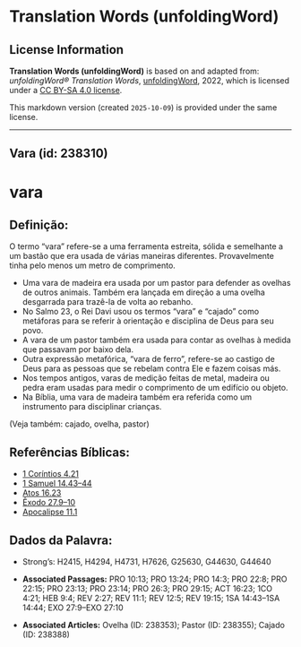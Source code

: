 # Translation Words (unfoldingWord)

## License Information

**Translation Words (unfoldingWord)** is based on and adapted from: _unfoldingWord® Translation Words_, [unfoldingWord](https://unfoldingword.org/utw), 2022, which is licensed under a [CC BY-SA 4.0 license](https://creativecommons.org/licenses/by-sa/4.0/legalcode.en).

This markdown version (created `2025-10-09`) is provided under the same license.



--------------------------------

## Vara (id: 238310)

vara
====

Definição:
----------

O termo “vara” refere\-se a uma ferramenta estreita, sólida e semelhante a um bastão que era usada de várias maneiras diferentes. Provavelmente tinha pelo menos um metro de comprimento.

* Uma vara de madeira era usada por um pastor para defender as ovelhas de outros animais. Também era lançada em direção a uma ovelha desgarrada para trazê\-la de volta ao rebanho.
* No Salmo 23, o Rei Davi usou os termos “vara” e “cajado” como metáforas para se referir à orientação e disciplina de Deus para seu povo.
* A vara de um pastor também era usada para contar as ovelhas à medida que passavam por baixo dela.
* Outra expressão metafórica, “vara de ferro”, refere\-se ao castigo de Deus para as pessoas que se rebelam contra Ele e fazem coisas más.
* Nos tempos antigos, varas de medição feitas de metal, madeira ou pedra eram usadas para medir o comprimento de um edifício ou objeto.
* Na Bíblia, uma vara de madeira também era referida como um instrumento para disciplinar crianças.

(Veja também: cajado, ovelha, pastor)

Referências Bíblicas:
---------------------

* [1 Coríntios 4\.21](https://ref.ly/1Cor4:21)
* [1 Samuel 14\.43–44](https://ref.ly/1Sam14:43-1Sam14:44)
* [Atos 16\.23](https://ref.ly/Acts16:23)
* [Êxodo 27\.9–10](https://ref.ly/Exod27:9-Exod27:10)
* [Apocalipse 11\.1](https://ref.ly/Rev11:1)

Dados da Palavra:
-----------------

* Strong’s: H2415, H4294, H4731, H7626, G25630, G44630, G44640

* **Associated Passages:** PRO 10:13; PRO 13:24; PRO 14:3; PRO 22:8; PRO 22:15; PRO 23:13; PRO 23:14; PRO 26:3; PRO 29:15; ACT 16:23; 1CO 4:21; HEB 9:4; REV 2:27; REV 11:1; REV 12:5; REV 19:15; 1SA 14:43–1SA 14:44; EXO 27:9–EXO 27:10
* **Associated Articles:** Ovelha (ID: 238353); Pastor (ID: 238355); Cajado (ID: 238388)

